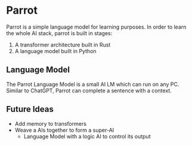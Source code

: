 # Parrot

Parrot is a simple language model for learning purposes. In order to learn the whole AI stack, parrot is built in stages:

1. A transformer architecture built in Rust
2. A language model built in Python

## Language Model

The Parrot Language Model is a small AI LM which can run on any PC. Similar to ChatGPT, Parrot can complete a sentence with a context.


## Future Ideas

- Add memory to transformers
- Weave a AIs together to form a super-AI
  - Language Model with a logic AI to control its output

